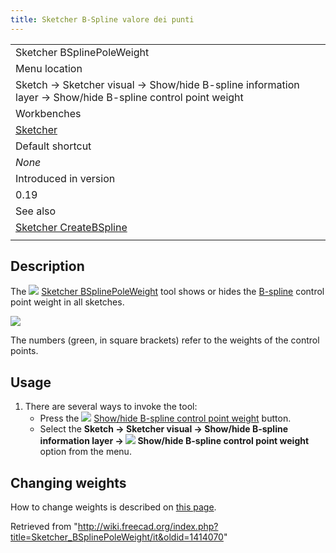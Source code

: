 ```yaml
---
title: Sketcher B-Spline valore dei punti
---
```

|  |
| --- |
| Sketcher BSplinePoleWeight |
| Menu location |
| Sketch → Sketcher visual → Show/hide B-spline information layer → Show/hide B-spline control point weight |
| Workbenches |
| [Sketcher](/Sketcher_Workbench "Sketcher Workbench") |
| Default shortcut |
| *None* |
| Introduced in version |
| 0.19 |
| See also |
| [Sketcher CreateBSpline](/Sketcher_CreateBSpline "Sketcher CreateBSpline") |
|  |

## Description

The ![](/images/Sketcher_BSplinePoleWeight.svg) [Sketcher BSplinePoleWeight](/Sketcher_BSplinePoleWeight "Sketcher BSplinePoleWeight") tool shows or hides the [B-spline](/B-Splines "B-Splines") control point weight in all sketches.

![](/images/Sketcher_BSplineWeightShow.png)

The numbers (green, in square brackets) refer to the weights of the control points.

## Usage

1. There are several ways to invoke the tool:
   * Press the ![](/images/Sketcher_BSplinePoleWeight.svg) [Show/hide B-spline control point weight](/Sketcher_BSplinePoleWeight "Sketcher BSplinePoleWeight") button.
   * Select the **Sketch → Sketcher visual → Show/hide B-spline information layer → ![](/images/Sketcher_BSplinePoleWeight.svg) Show/hide B-spline control point weight** option from the menu.

## Changing weights

How to change weights is described on [this page](/B-Splines#Changing_the_Weight "B-Splines").

Retrieved from "<http://wiki.freecad.org/index.php?title=Sketcher_BSplinePoleWeight/it&oldid=1414070>"